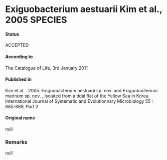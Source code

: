 Exiguobacterium aestuarii Kim et al., 2005 SPECIES
=======

#### Status
ACCEPTED

#### According to
The Catalogue of Life, 3rd January 2011

#### Published in
Kim et al. . 2005. Exiguobacterium aestuarii sp. nov. and Exiguobacterium marinum sp. nov. , isolated from a tidal flat of the Yellow Sea in Korea. International Journal of Systematic and Evolutionnary Microbiology 55 : 885-889, Part 2

#### Original name
null

### Remarks
null